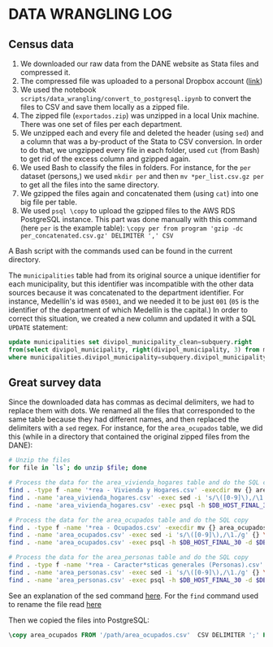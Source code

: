 # DATA WRANGLING LOG

## Census data

1. We downloaded our raw data from the DANE website as Stata files and compressed it.
1. The compressed file was uploaded to a personal Dropbox account ([link]('https://www.dropbox.com/sh/y6mye017c5oitfy/AAC7ci0RWx17eBRIQumfA6TYa?dl=1))
1. We used the notebook `scripts/data_wrangling/convert_to_postgresql.ipynb` to convert the files to CSV and save them locally as a zipped file.
1. The zipped file (`exportados.zip`) was unzipped in a local Unix machine. There was one set of files per each department.
1. We unzipped each and every file and deleted the header (using `sed`) and a column that was a by-product of the Stata to CSV conversion. In order to do that, we ungzipped every file in each folder, used `cut` (from Bash) to get rid of the excess column and gzipped again.
1. We used Bash to classify the files in folders. For instance, for the `per` dataset (persons,) we used `mkdir per` and then `mv *per_list.csv.gz per` to get all the files into the same directory.
1. We gzipped the files again and concatenated them (using `cat`) into one big file per table.
1. We used `psql \copy` to upload the gzipped files to the AWS RDS PostgreSQL instance. This part was done manually with this command (here `per` is the example table): `\copy per from program 'gzip -dc per_concatenated.csv.gz' DELIMITER ',' CSV`

A Bash script with the commands used can be found in the current directory.

The `municipalities` table had from its original source a unique identifier for each municipality, but this identifier was incompatible with the other data sources because it was concatenated to the department identifier. For instance, Medellín's id was `05001`, and we needed it to be just `001` (`05` is the identifier of the department of which Medellín is the capital.) In order to correct this situation, we created a new column and updated it with a SQL `UPDATE` statement:

```SQL
update municipalities set divipol_municipality_clean=subquery.right
from(select divipol_municipality, right(divipol_municipality, 3) from municipalities) as subquery
where municipalities.divipol_municipality=subquery.divipol_municipality;

```
## Great survey data

Since the downloaded data has commas as decimal delimiters, we had to replace them with dots. We renamed all the files that corresponded to the same table because they had different names, and then replaced the delimiters with a `sed` regex. For instance, for the `area_ocupados` table, we did this (while in a directory that contained the original zipped files from the DANE):

```Bash
# Unzip the files
for file in `ls`; do unzip $file; done

# Process the data for the area_vivienda_hogares table and do the SQL copy
find . -type f -name '*rea - Vivienda y Hogares.csv' -execdir mv {} area_vivienda_hogares.csv ';'
find . -name 'area_vivienda_hogares.csv' -exec sed -i 's/\([0-9]\),/\1./g' {} \;
find . -name 'area_vivienda_hogares.csv' -exec psql -h $DB_HOST_FINAL_30 -d $DB_NAME_FINAL_30 -U $DB_USER_FINAL_30 -c "\\copy area_vivienda_hogares FROM {}  CSV DELIMITER ';' HEADER NULL ' '"  \;

# Process the data for the area_ocupados table and do the SQL copy
find . -type f -name '*rea - Ocupados.csv' -execdir mv {} area_ocupados.csv ';'
find . -name 'area_ocupados.csv' -exec sed -i 's/\([0-9]\),/\1./g' {} \;
find . -name 'area_ocupados.csv' -exec psql -h $DB_HOST_FINAL_30 -d $DB_NAME_FINAL_30 -U $DB_USER_FINAL_30 -c "\\copy area_ocupados FROM {}  CSV DELIMITER ';' HEADER NULL ' '"  \;

# Process the data for the area_personas table and do the SQL copy
find . -type f -name '*rea - Caracter*sticas generales (Personas).csv' -execdir mv {} area_personas.csv ';'
find . -name 'area_personas.csv' -exec sed -i 's/\([0-9]\),/\1./g' {} \;
find . -name 'area_personas.csv' -exec psql -h $DB_HOST_FINAL_30 -d $DB_NAME_FINAL_30 -U $DB_USER_FINAL_30 -c "\\copy area_personas FROM {}  CSV DELIMITER ';' HEADER NULL ' '"  \;

```
See an explanation of the sed command [here](https://stackoverflow.com/questions/38593855/replacing-commas-in-a-csv-file-with-sed-for-mongoimport). For the `find` command used to rename the file read [here](https://unix.stackexchange.com/a/261048)

Then we copied the files into PostgreSQL:

```SQL
\copy area_ocupados FROM '/path/area_ocupados.csv'  CSV DELIMITER ';' HEADER NULL ' '
```
